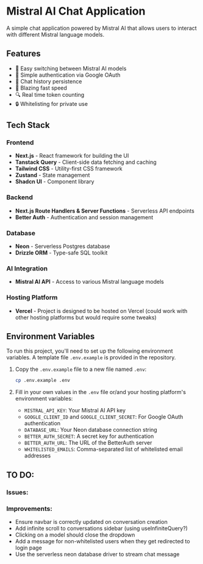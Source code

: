 # Mistral AI Chat Application

A simple chat application powered by Mistral AI that allows users to interact with different Mistral language models.

## Features

- 🔄 Easy switching between Mistral AI models
- 🔐 Simple authentication via Google OAuth
- 💾 Chat history persistence
- 🚀 Blazing fast speed
- 🔍 Real time token counting
- 🔒 Whitelisting for private use

## Tech Stack

### Frontend

- **Next.js** - React framework for building the UI
- **Tanstack Query** - Client-side data fetching and caching
- **Tailwind CSS** - Utility-first CSS framework
- **Zustand** - State management
- **Shadcn UI** - Component library

### Backend

- **Next.js Route Handlers & Server Functions** - Serverless API endpoints
- **Better Auth** - Authentication and session management

### Database

- **Neon** - Serverless Postgres database
- **Drizzle ORM** - Type-safe SQL toolkit

### AI Integration

- **Mistral AI API** - Access to various Mistral language models

### Hosting Platform

- **Vercel** - Project is designed to be hosted on Vercel (could work with other hosting platforms but would require some tweaks)

## Environment Variables

To run this project, you'll need to set up the following environment variables. A template file `.env.example` is provided in the repository.

1. Copy the `.env.example` file to a new file named `.env`:

   ```bash
   cp .env.example .env
   ```

2. Fill in your own values in the `.env` file or/and your hosting platform's environment variables:

   - `MISTRAL_API_KEY`: Your Mistral AI API key
   - `GOOGLE_CLIENT_ID` and `GOOGLE_CLIENT_SECRET`: For Google OAuth authentication
   - `DATABASE_URL`: Your Neon database connection string
   - `BETTER_AUTH_SECRET`: A secret key for authentication
   - `BETTER_AUTH_URL`: The URL of the BetterAuth server
   - `WHITELISTED_EMAILS`: Comma-separated list of whitelisted email addresses

## TO DO:

### Issues:

### Improvements:

- Ensure navbar is correctly updated on conversation creation
- Add infinite scroll to conversations sidebar (using useInfiniteQuery?)
- Clicking on a model should close the dropdown
- Add a message for non-whitelisted users when they get redirected to login page
- Use the serverless neon database driver to stream chat message
